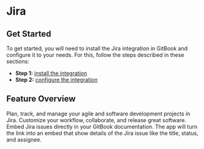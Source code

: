 # Jira

## Get Started

To get started, you will need to install the Jira integration in GitBook and configure it to your needs. For this, follow the steps described in these sections:

* **Step 1:** [install the integration](../install-an-integration.md)
* **Step 2:** [configure the integration](configure.md)

## Feature Overview

Plan, track, and manage your agile and software development projects in Jira. Customize your workflow, collaborate, and release great software. Embed Jira issues directly in your GitBook documentation. The app will turn the link into an embed that show details of the Jira issue like the title, status, and assignee.
